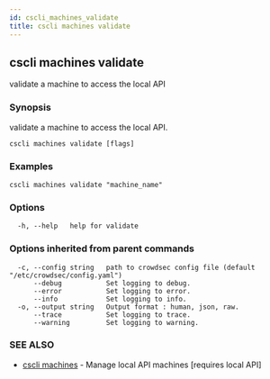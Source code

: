 ```yaml
---
id: cscli_machines_validate
title: cscli machines validate
---
```

## cscli machines validate

validate a machine to access the local API

### Synopsis

validate a machine to access the local API.

```
cscli machines validate [flags]
```

### Examples

```
cscli machines validate "machine_name"
```

### Options

```
  -h, --help   help for validate
```

### Options inherited from parent commands

```
  -c, --config string   path to crowdsec config file (default "/etc/crowdsec/config.yaml")
      --debug           Set logging to debug.
      --error           Set logging to error.
      --info            Set logging to info.
  -o, --output string   Output format : human, json, raw.
      --trace           Set logging to trace.
      --warning         Set logging to warning.
```

### SEE ALSO

* [cscli machines](/cscli/cscli_machines.md)	 - Manage local API machines [requires local API]


